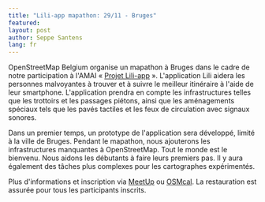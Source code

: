 ```yaml
---
title: "Lili-app mapathon: 29/11 - Bruges"
featured:
layout: post
author: Seppe Santens
lang: fr
---
```




OpenStreetMap Belgium organise un mapathon à Bruges dans le cadre de notre participation à l'AMAI « [Projet Lili-app](https://amai.vlaanderen/projecten/project3-lili) ». L'application Lili aidera les personnes malvoyantes à trouver et à suivre le meilleur itinéraire à l'aide de leur smartphone. L'application prendra en compte les infrastructures telles que les trottoirs et les passages piétons, ainsi que les aménagements spéciaux tels que les pavés tactiles et les feux de circulation avec signaux sonores.

Dans un premier temps, un prototype de l'application sera développé, limité à la ville de Bruges. Pendant le mapathon, nous ajouterons les infrastructures manquantes à OpenStreetMap. Tout le monde est le bienvenu. Nous aidons les débutants à faire leurs premiers pas. Il y aura également des tâches plus complexes pour les cartographes expérimentés.

Plus d'informations et inscription via [MeetUp](https://www.meetup.com/openstreetmap-belgium/events/304083372/) ou [OSMcal](https://osmcal.org/event/3228/). La restauration est assurée pour tous les participants inscrits.

